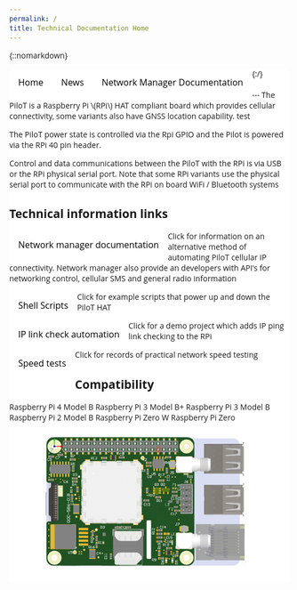 ```yaml
---
permalink: /
title: Technical Documentation Home
---
```

{::nomarkdown}
<!DOCTYPE html>
<html>
<head>
<meta name="viewport" content="width=device-width, initial-scale=1">
<link rel="stylesheet" href="https://cdnjs.cloudflare.com/ajax/libs/font-awesome/4.7.0/css/font-awesome.min.css">
<style>
body {
  font-family: Open Sans, Arial, sans-serif;
}
.navbar {
  overflow: hidden;
  background-color: #ffffff;
}
.navbar a {
  float: left;
  font-size: 16px;
  color: black;
  text-align: center;
  padding: 14px 16px;
  text-decoration: none;
}
.dropdown {
  float: left;
  overflow: hidden;
}
.dropdown .dropbtn {
  font-size: 16px;  
  border: none;
  outline: none;
  color: black;
  padding: 14px 16px;
  background-color: inherit;
  font-family: inherit;
  margin: 0;
}
.navbar a:hover, .dropdown:hover .dropbtn {
  color: #f37221;
}
.dropdown-content {
  display: none;
  position: absolute;
  background-color: #ffffff;
  min-width: 160px;
  box-shadow: 0px 8px 16px 0px rgba(0,0,0,0.2);
  z-index: 1;
}
.dropdown-content a {
  float: none;
  color: black;
  padding: 12px 16px;
  text-decoration: none;
  display: block;
  text-align: left;
}
.dropdown-content a:hover {
  color: #f37221;
}
.dropdown:hover .dropdown-content {
  display: block;
}
</style>
</head>
<body>

<div class="navbar">
  <a href="#home">Home</a>
  <a href="#news">News</a>
  <div class="dropdown">
    <button class="dropbtn">Network Manager Documentation 
      <i class="fa fa-caret-down"></i>
    </button>
    <div class="dropdown-content">
      <a href="https://izzybobs.github.io/pilot/networkManagerDocs/">Overview</a>
      <a href="#">Link 2</a>
      <a href="#">Link 3</a>
    
    <div class="dropdown">
    <button class="dropbtn">Network Manager Documentation 
      <i class="fa fa-caret-down"></i>
    </button>
    <div class="dropdown-content">
      <a href="https://izzybobs.github.io/pilot/networkManagerDocs/">Overview</a>
      <a href="#">Link 2</a>
      <a href="#">Link 3</a>
    </div>
  </div> 
</div>


</body>
{:/}
<br>
<br>
---
The PiloT is a Raspberry Pi \(RPi\) HAT compliant board which provides cellular
 connectivity, some variants also have GNSS location capability. test

The PiloT power state is controlled via the Rpi GPIO and the Pilot is powered
 via the RPi 40 pin header.

Control and data communications between the PiloT with the RPi is via USB or
 the RPi physical serial port. Note that some RPi variants use the physical serial port to communicate with the RPi on board WiFi / Bluetooth systems 

## Technical information links

Click [Network manager documentation](./networkManagerDocs/README.md) for
 information on an alternative method of automating PiloT cellular IP
  connectivity. Network manager also provide an developers with API's for 
  networking control, cellular SMS and general radio information   
  
Click [Shell Scripts](./scripts_pilotControl/) for example scripts that
 power up and down the PiloT HAT

Click [IP link check automation](./scripts_python_checkIp/README.md) for a demo
 project which adds IP ping link checking to the RPi
 
Click [Speed tests](./speedtests/README.md) for records of practical
 network speed testing

## Compatibility

Raspberry Pi 4 Model B
Raspberry Pi 3 Model B+
Raspberry Pi 3 Model B
Raspberry Pi 2 Model B
Raspberry Pi Zero W
Raspberry Pi Zero



![Picture of PiloT_should appear here alt <](./images/PilotPCA.png "Pilot")


